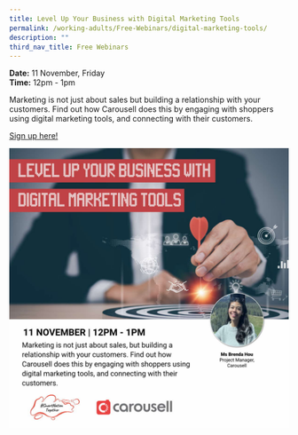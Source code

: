 ```yaml
---
title: Level Up Your Business with Digital Marketing Tools
permalink: /working-adults/Free-Webinars/digital-marketing-tools/
description: ""
third_nav_title: Free Webinars
---
```

**Date:** 11 November, Friday
<br> **Time:** 12pm - 1pm

Marketing is not just about sales but building a relationship with your customers. Find out how Carousell does this by engaging with shoppers using digital marketing tools, and connecting with their customers. 

[Sign up here!](https://go.gov.sg/wa-carousell-nov2022)

![Free webinar on digital marketing tools carousell for working adults](/images/Nov%202022/WA_11%20Nov.jpeg)